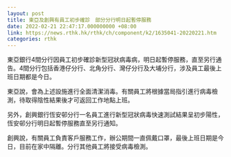 ```yaml
---
layout: post
title: 東亞及創興有員工初步確診　部分分行明日起暫停服務
date: 2022-02-21 22:47:17.000000000 +08:00
link: https://news.rthk.hk/rthk/ch/component/k2/1635041-20220221.htm
categories: rthk
---
```


東亞銀行4間分行因員工初步確診新型冠狀病毒病，明日起暫停服務，直至另行通告。4間分行包括香港仔分行、北角分行、灣仔分行及大埔分行，涉及員工最後上班日期都是今日。

東亞說，會為上述設施進行全面清潔消毒。有關員工將根據當局指引進行病毒檢測，待取得陰性結果後才可返回工作地點上班。

另外，創興銀行恆安邨分行一名員工進行新型冠狀病毒快速測試結果呈初步陽性，恆安邨分行明日起暫停服務直至另行通知。

創興說，有關員工負責客戶服務工作，辦公期間一直佩戴口罩，最後上班日期是今日，目前在家中隔離。分行其他員工將接受病毒檢測。
